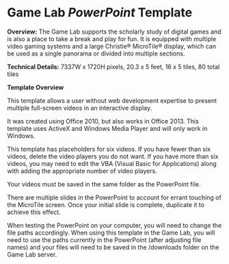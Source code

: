 # Game Lab *PowerPoint* Template

**Overview:** The Game Lab supports the scholarly study of digital games and is also a place to take a break and play for fun. It is equipped with multiple video gaming systems and a large Christie® MicroTile® display, which can be used as a single panorama or divided into multiple sections.

**Technical Details:** 7337W x 1720H pixels, 20.3 x 5 feet, 16 x 5 tiles, 80 total tiles

**Template Overview**

This template allows a user without web development expertise to present multiple full-screen videos in an interactive display.

It was created using Office 2010, but also works in Office 2013. This template uses ActiveX and Windows Media Player and will only work in Windows.

This template has placeholders for six videos. If you have fewer than six videos, delete the video players you do not want. If you have more than six videos, you may need to edit the VBA (Visual Basic for Applications) along with adding the appropriate number of video players.

Your videos must be saved in the same folder as the PowerPoint file.

There are multiple slides in the PowerPoint to account for errant touching of the MicroTile screen. Once your initial slide is complete, duplicate it to achieve this effect.

When testing the PowerPoint on your computer, you will need to change the file paths accordingly. When using this template in the Game Lab, you will need to use the paths currently in the PowerPoint (after adjusting file names) and your files will need to be saved in the /downloads folder on the Game Lab server.







